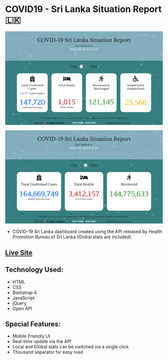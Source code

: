 # COVID19 - Sri Lanka Situation Report 🇱🇰

![covid19-sl](https://github.com/kalharatennakoon/covid19-sl/blob/main/images/covid19-sl-local.png?raw=true)

![covid19-sl](https://github.com/kalharatennakoon/covid19-sl/blob/main/images/covid19-sl-global.png?raw=true)

* COVID-19 Sri Lanka dashboard created using the API released by Health Promotion Bureau of Sri Lanka (Global stats are included).
## [Live Site]()

## Technology Used:
* HTML
* CSS
* Bootstrap 4
* JavaScript
* jQuery
* Open API

## Special Features:
* Mobile Friendly UI
* Real-time update via the API
* Local and Global stats can be switched via a single click
* Thousand separator for easy read

